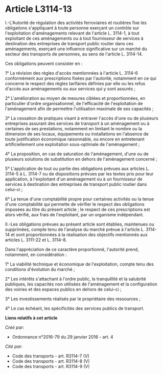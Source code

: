 # Article L3114-13

I.-L'Autorité de régulation des activités ferroviaires et routières fixe les obligations s'appliquant à toute personne
exerçant un contrôle sur l'exploitation d'aménagements relevant de l'article L. 3114-1, à tout exploitant de ces aménagements
ou à tout fournisseur de services à destination des entreprises de transport public routier dans ces aménagements, exerçant
une influence significative sur un marché du secteur des transports de personnes, au sens de l'article L. 3114-14. 

Ces obligations peuvent consister en : 

1° La révision des règles d'accès mentionnées à l'article L. 3114-6 conformément aux prescriptions fixées par l'autorité,
notamment en ce qui concerne le respect des règles tarifaires définies par elle ou les refus d'accès aux aménagements ou aux
services qui y sont assurés ; 

2° L'amélioration au moyen de mesures ciblées et proportionnées, en particulier d'ordre organisationnel, de l'efficacité de
l'exploitation de l'aménagement afin de permettre l'utilisation maximale de ses capacités ; 

3° La cessation de pratiques visant à entraver l'accès d'une ou de plusieurs entreprises assurant des services de transport à
un aménagement ou à certaines de ses prestations, notamment en limitant le nombre ou la dimension de ses locaux, équipements
ou installations en l'absence de toute justification économique raisonnable, ou encore en entretenant artificiellement une
exploitation sous-optimale de l'aménagement ; 

4° La proposition, en cas de saturation de l'aménagement, d'une ou de plusieurs solutions de substitution en dehors de
l'aménagement concerné ; 

5° L'application de tout ou partie des obligations prévues aux articles L. 3114-5 à L. 3114-7 ou de dispositions prévues par
les textes pris pour leur application, à l'exploitant d'un aménagement ou à un fournisseur de services à destination des
entreprises de transport public routier dans celui-ci ; 

6° La tenue d'une comptabilité propre pour certaines activités ou la tenue d'une comptabilité qui permette de vérifier le
respect des obligations imposées au titre du présent article ; le respect de ces prescriptions est alors vérifié, aux frais
de l'exploitant, par un organisme indépendant. 

II.-Les obligations prévues au présent article sont établies, maintenues ou supprimées, compte tenu de l'analyse du marché
prévue à l'article L. 3114-14 et sont proportionnées à la réalisation des objectifs mentionnés aux articles L. 3111-22 et L.
3114-8. 

Dans l'appréciation de ce caractère proportionné, l'autorité prend, notamment, en considération : 

1° La viabilité technique et économique de l'exploitation, compte tenu des conditions d'évolution du marché ; 

2° Les intérêts s'attachant à l'ordre public, la tranquillité et la salubrité publiques, les capacités non utilisées de
l'aménagement et la configuration des voiries et des espaces publics en dehors de celui-ci ; 

3° Les investissements réalisés par le propriétaire des ressources ; 

4° Le cas échéant, les spécificités des services publics de transport.

**Liens relatifs à cet article**

_Créé par_:

  - Ordonnance n°2016-79 du 29 janvier 2016 - art. 4

_Cité par_:

  - Code des transports - art. R3114-7 (V)
  - Code des transports - art. R3114-8 (V)
  - Code des transports - art. R3114-9 (V)
